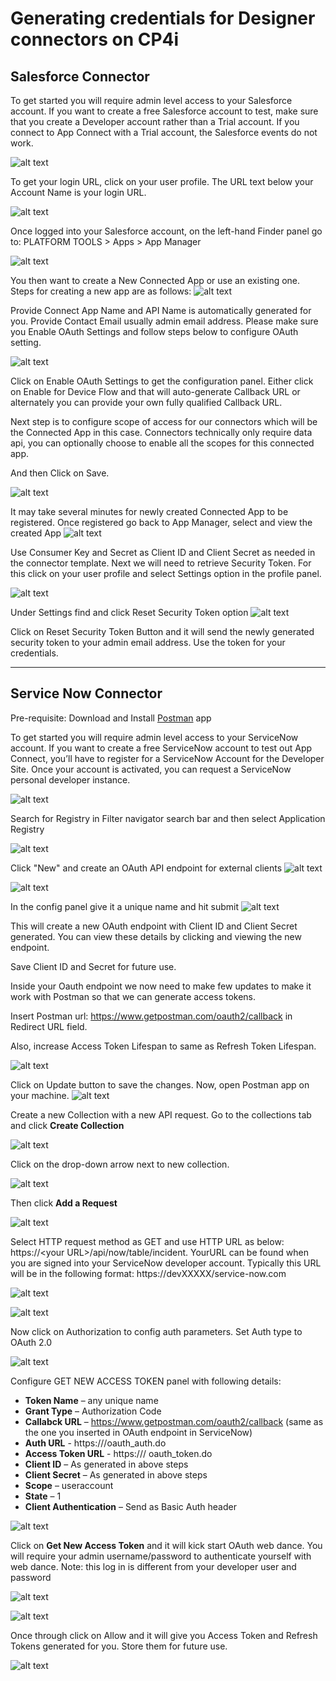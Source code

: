 # Generating credentials for Designer connectors on CP4i


## Salesforce Connector

To get started you will require admin level access to your Salesforce account. If you want to create a free Salesforce account to test, make sure that you create a Developer account rather than a Trial account. If you connect to App Connect with a Trial account, the Salesforce events do not work.

![alt text][pic0]

To get your login URL, click on your user profile. The URL text below your Account Name is your login URL.

![alt text][pic1]

Once logged into your Salesforce account, on the left-hand Finder panel go to: PLATFORM TOOLS > Apps > App Manager

![alt text][pic2]

You then want to create a New Connected App or use an existing one. Steps for creating a new app are as follows:
![alt text][pic3]

Provide Connect App Name and API Name is automatically generated for you. Provide Contact Email usually admin email address.
Please make sure you Enable OAuth Settings and follow steps below to configure OAuth setting.


![alt text][pic4]

Click on Enable OAuth Settings to get the configuration panel.
Either click on Enable for Device Flow and that will auto-generate Callback URL or alternately you can provide your own fully qualified Callback URL.

Next step is to configure scope of access for our connectors which will be the Connected App in this case. Connectors technically only require data api, you can optionally choose to enable all the scopes for this connected app.

And then Click on Save.

![alt text][pic5]

It may take several minutes for newly created Connected App to be registered. Once registered go back to App Manager, select and view the created App
![alt text][pic6]

Use Consumer Key and Secret as Client ID and Client Secret as needed in the connector template. Next we will need to retrieve Security Token. For this click on your user profile and select Settings option in the profile panel.

![alt text][pic7]

Under Settings find and click Reset Security Token option
![alt text][pic8]

Click on Reset Security Token Button and it will send the newly generated security token to your admin email address. Use the token for your credentials.

---
## Service Now Connector


Pre-requisite: Download and Install [Postman](https://www.postman.com/) app

To get started you will require admin level access to your ServiceNow account. If you want to create a free ServiceNow account to test out App Connect, you’ll have to register for a ServiceNow Account for the Developer Site. Once your account is activated, you can request a ServiceNow personal developer instance.

![alt text][pic9]

Search for Registry in Filter navigator search bar and then select Application Registry

![alt text][pic10]

Click "New" and create an OAuth API endpoint for external clients
![alt text][pic11]

![alt text][pic12]

In the config panel give it a unique name and hit submit
![alt text][pic13]

This will create a new OAuth endpoint with Client ID and Client Secret generated. You can view these details by clicking and viewing the new endpoint.

Save Client ID and Secret for future use.

Inside your Oauth endpoint we now need to make few updates to make it work with Postman so that we can generate access tokens.

Insert Postman url: https://www.getpostman.com/oauth2/callback in Redirect URL field.

Also, increase Access Token Lifespan to same as Refresh Token Lifespan.

![alt text][pic14]

Click on Update button to save the changes. Now, open Postman app on your machine.
![alt text][pic15]

Create a new Collection with a new API request. Go to the collections tab and click **Create Collection**

![alt text][pic16]

Click on the drop-down arrow next to new collection. 

![alt text][pic17]

Then click **Add a Request**

![alt text][pic18]

Select HTTP request method as GET and use HTTP URL as below: https://&lt;your URL&gt;/api/now/table/incident. YourURL can be found when you are signed into your ServiceNow developer account. Typically this URL will be in the following format: https://devXXXXX/service-now.com

![alt text][pic19]

![alt text][pic20]


Now click on Authorization to config auth parameters. Set Auth type to OAuth 2.0

![alt text][pic21]

Configure GET NEW ACCESS TOKEN panel with following details:
* **Token Name** – any unique name
* **Grant Type** – Authorization Code
* **Callabck URL** – https://www.getpostman.com/oauth2/callback (same as the one you inserted in OAuth endpoint in ServiceNow)
* **Auth URL** - https://<your ServiceNow URL>/oauth_auth.do
* **Access Token URL** - https://<your ServiceNow URL>/ oauth_token.do 
* **Client ID** – As generated in above steps
* **Client Secret** – As generated in above steps
* **Scope** – useraccount
* **State** – 1
* **Client Authentication** – Send as Basic Auth header

![alt text][pic22]

Click on **Get New Access Token** and it will kick start OAuth web dance. You will require your admin username/password to authenticate yourself with web dance. Note: this log in is different from your developer user and password

![alt text][pic23]


![alt text][pic24]


Once through click on Allow and it will give you Access Token and Refresh Tokens generated for you. Store them for future use.


![alt text][pic25]



[pic0]: images/0.png
[pic1]: images/1.png
[pic2]: images/2.png
[pic3]: images/3.png
[pic4]: images/4.png
[pic5]: images/5.png
[pic6]: images/6.png
[pic7]: images/7.png
[pic8]: images/8.png
[pic9]: images/9.png
[pic10]: images/10.png
[pic11]: images/11.png
[pic12]: images/12.png
[pic13]: images/13.png
[pic14]: images/14.png
[pic15]: images/15.png
[pic16]: images/16.png
[pic17]: images/17.png
[pic18]: images/18.png
[pic19]: images/19.png
[pic20]: images/20.png
[pic21]: images/21.png
[pic22]: images/22.png
[pic23]: images/23.png
[pic24]: images/24.png
[pic25]: images/25.png
